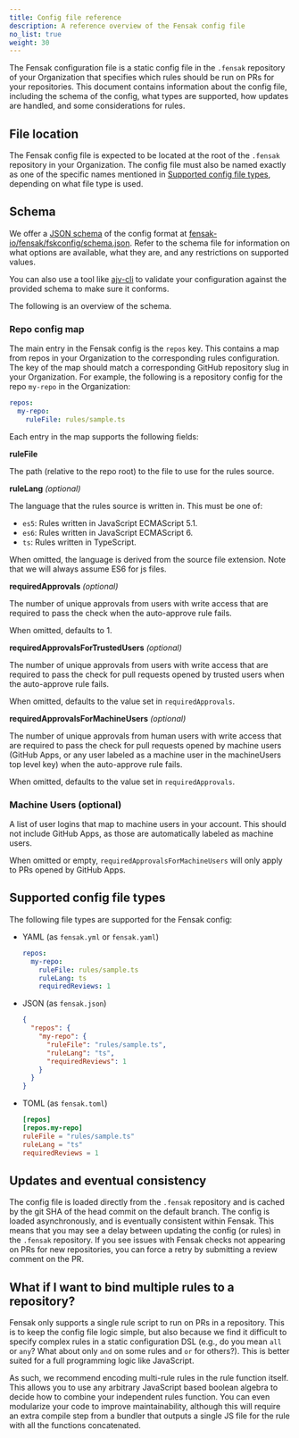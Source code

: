 ```yaml
---
title: Config file reference
description: A reference overview of the Fensak config file
no_list: true
weight: 30
---
```


The Fensak configuration file is a static config file in the `.fensak` repository of your Organization that specifies
which rules should be run on PRs for your repositories. This document contains information about the config file,
including the schema of the config, what types are supported, how updates are handled, and some considerations for
rules.

## File location

The Fensak config file is expected to be located at the root of the `.fensak` repository in your Organization. The
config file must also be named exactly as one of the specific names mentioned in [Supported config file
types](#supported-config-file-types), depending on what file type is used.


## Schema

We offer a [JSON schema](https://json-schema.org/) of the config format at
[fensak-io/fensak/fskconfig/schema.json](https://github.com/fensak-io/fensak/blob/main/fskconfig/schema.json). Refer to
the schema file for information on what options are available, what they are, and any restrictions on supported values.

You can also use a tool like [ajv-cli](https://www.npmjs.com/package/ajv-cli) to validate your configuration against the
provided schema to make sure it conforms.

The following is an overview of the schema.

### Repo config map

The main entry in the Fensak config is the `repos` key. This contains a map from repos in your Organization to the
corresponding rules configuration. The key of the map should match a corresponding GitHub repository slug in your
Organization. For example, the following is a repository config for the repo `my-repo` in the Organization:

```yaml
repos:
  my-repo:
    ruleFile: rules/sample.ts
```

Each entry in the map supports the following fields:

**ruleFile**

The path (relative to the repo root) to the file to use for the rules source.


**ruleLang** *(optional)*

The language that the rules source is written in. This must be one of:
- `es5`: Rules written in JavaScript ECMAScript 5.1.
- `es6`: Rules written in JavaScript ECMAScript 6.
- `ts`: Rules written in TypeScript.

When omitted, the language is derived from the source file extension. Note that we will always assume ES6 for js files.


**requiredApprovals** *(optional)*

The number of unique approvals from users with write access that are required to pass the check when the auto-approve rule fails.

When omitted, defaults to 1.


**requiredApprovalsForTrustedUsers** *(optional)*

The number of unique approvals from users with write access that are required to pass the check for pull requests opened
by trusted users when the auto-approve rule fails.

When omitted, defaults to the value set in `requiredApprovals`.


**requiredApprovalsForMachineUsers** *(optional)*

The number of unique approvals from human users with write access that are required to pass the check for pull requests
opened by machine users (GitHub Apps, or any user labeled as a machine user in the machineUsers top level key) when the
auto-approve rule fails.

When omitted, defaults to the value set in `requiredApprovals`.


### Machine Users (optional)

A list of user logins that map to machine users in your account. This should not include GitHub Apps, as those are
automatically labeled as machine users.

When omitted or empty, `requiredApprovalsForMachineUsers` will only apply to PRs opened by GitHub Apps.


## Supported config file types

The following file types are supported for the Fensak config:

- YAML (as `fensak.yml` or `fensak.yaml`)
  ```yaml
  repos:
    my-repo:
      ruleFile: rules/sample.ts
      ruleLang: ts
      requiredReviews: 1
  ```

- JSON (as `fensak.json`)
  ```json
  {
    "repos": {
      "my-repo": {
        "ruleFile": "rules/sample.ts",
        "ruleLang": "ts",
        "requiredReviews": 1
      }
    }
  }
  ```


- TOML (as `fensak.toml`)
  ```toml
  [repos]
  [repos.my-repo]
  ruleFile = "rules/sample.ts"
  ruleLang = "ts"
  requiredReviews = 1
  ```


## Updates and eventual consistency

The config file is loaded directly from the `.fensak` repository and is cached by the git SHA of the head commit on the
default branch. The config is loaded asynchronously, and is eventually consistent within Fensak. This means that you may
see a delay between updating the config (or rules) in the `.fensak` repository. If you see issues with Fensak checks not
appearing on PRs for new repositories, you can force a retry by submitting a review comment on the PR.


## What if I want to bind multiple rules to a repository?

Fensak only supports a single rule script to run on PRs in a repository. This is to keep the config file logic simple,
but also because we find it difficult to specify complex rules in a static configuration DSL (e.g., do you mean `all` or
`any`? What about only `and` on some rules and `or` for others?). This is better suited for a full programming logic
like JavaScript.

As such, we recommend encoding multi-rule rules in the rule function itself. This allows you to use any arbitrary
JavaScript based boolean algebra to decide how to combine your independent rules function. You can even modularize your
code to improve maintainability, although this will require an extra compile step from a bundler that outputs a single
JS file for the rule with all the functions concatenated.
